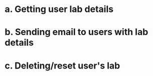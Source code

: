 
# a. Getting user lab details





# b. Sending email to users with lab details





# c. Deleting/reset user's lab
